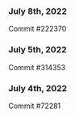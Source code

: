 ### July 8th, 2022

Commit #222370

### July 5th, 2022

Commit #314353


### July 4th, 2022

Commit #72281

